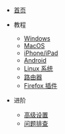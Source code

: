 * [首页](/home)

* 教程
  * [Windows](/win)
  * [MacOS](/mac)
  * [iPhone/iPad](/ios)
  * [Android](/android)
  * [Linux 系统](/linux)
  * [路由器](/openwrt)
  * [Firefox 插件](/firefox)

* 进阶
  * [高级设置](/advanced)
  * [问题排查](/test)
